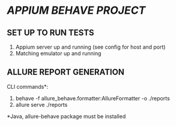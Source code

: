 # ***APPIUM BEHAVE PROJECT***

## SET UP TO RUN TESTS

1. Appium server up and running (see config for host and port)
2. Matching emulator up and running

## ALLURE REPORT GENERATION 

CLI commands*:
1. behave -f allure_behave.formatter:AllureFormatter -o ./reports
2.  allure serve ./reports 

*Java, allure-behave package must be installed